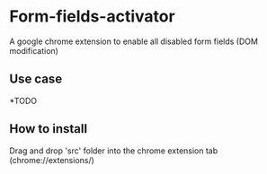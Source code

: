 # Form-fields-activator
A google chrome extension to enable all disabled form fields (DOM modification)

## Use case
*TODO

## How to install
Drag and drop 'src' folder into the chrome extension tab (chrome://extensions/)
